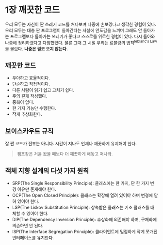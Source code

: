 # 1장 깨끗한 코드

우리 모두는 자신이 짠 쓰레기 코드를 쳐다보며 나중에 손보겠다고 생각한 경험이 있다. 우리 모두는 대충 짠 프로그램이 돌아간다는 사실에 안도감을 느끼며 그래도 안 돌아가는 프로그램보다 돌아가는 쓰레기가 좋다고 스스로를 위로한 경험이 있다. 다시 돌아와 나중에 정리하겠다고 다짐했었다. 물론 그때 그 시절 우리는 르블랑의 법칙<sup>leblanc's Law</sup>을 몰랐다. **나중은 결코 오지 않는다.**

## 깨끗한 코드
- 우아하고 효율적이다.
- 단순하고 직접적이다.
- 다른 사람이 읽기 쉽고 고치기 쉽다.
- 주의 깊게 작성했다.
- 중복이 없다.
- 한 가지 기능만 수행한다.
- 작게 추상화한다.

## 보이스카우트 규칙
잘 짠 코드가 전부는 아니다. 시간이 지나도 언제나 깨끗하게 유지해야 한다.
> 캠프장은 처음 왔을 때보다 더 깨끗하게 해놓고 떠나라.

## 객체 지향 설계의 다섯 가지 원칙
- SRP(The Single Responsibility Principle): 클래스에는 한 가지, 단 한 가지 변경 이유만 존재해야 한다.
- OCP(The Open Closed Principle): 클래스는 확장에 열려 있어야 하며 변경에 닫혀 있어야 한다.
- LSP(The Liskov Substitution Principle): 상속받은 클래스는 기초 클래스를 대체할 수 있어야 한다.
- DIP(The Dependency Inversion Principle): 추상화에 의존해야 하며, 구체화에 의존하면 안 된다.
- ISP(The Interface Segregation Principle): 클라이언트에 밀접하게 작게 쪼개진 인터페이스를 유지한다.
